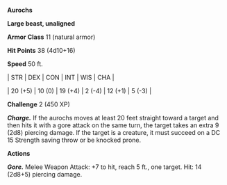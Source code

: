 **Aurochs**

**Large beast, unaligned**

**Armor Class** 11 (natural armor)

**Hit Points** 38 (4d10+16)

**Speed** 50 ft.

|   STR   |   DEX   |   CON   |   INT   |   WIS   |   CHA   |
  
| 20 (+5) | 10 (0) | 19 (+4) | 2 (-4) | 12 (+1) | 5 (-3) |

**Challenge** 2 (450 XP)

***Charge.*** If the aurochs moves at least 20 feet straight toward a target and then hits it with a gore attack on the same turn, the target takes an extra 9 (2d8) piercing damage. If the target is a creature, it must succeed on a DC 15 Strength saving throw or be knocked prone.

**Actions**

***Gore.*** Melee Weapon Attack: +7 to hit, reach 5 ft., one target. Hit: 14 (2d8+5) piercing damage.

